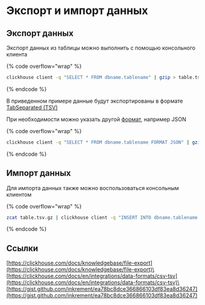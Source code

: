 # Экспорт и импорт данных

## Экспорт данных

Экспорт данных из таблицы можно выполнить с помощью консольного клиента

{% code overflow="wrap" %}
```sh
clickhouse client -q "SELECT * FROM dbname.tablename" | gzip > table.tsv.gz
```
{% endcode %}

В приведенном примере данные будут экспортированы в формате [TabSeparated (TSV)](https://clickhouse.com/docs/en/interfaces/formats#tabseparated)

При необходимости можно указать другой [формат](https://clickhouse.com/docs/en/interfaces/formats), например JSON

{% code overflow="wrap" %}
```sh
clickhouse client -q "SELECT * FROM dbname.tablename FORMAT JSON" | gzip > table.json.gz
```
{% endcode %}

## Импорт данных

Для импорта данных также можно воспользоваться консольным клиентом

{% code overflow="wrap" %}
```sh
zcat table.tsv.gz | clickhouse client -q "INSERT INTO dbname.tablename FORMAT TabSeparated"
```
{% endcode %}

## Ссылки

[https://clickhouse.com/docs/knowledgebase/file-export](https://clickhouse.com/docs/knowledgebase/file-export)\
[https://clickhouse.com/docs/en/integrations/data-formats/csv-tsv](https://clickhouse.com/docs/en/integrations/data-formats/csv-tsv)\
[https://gist.github.com/inkrement/ea78bc8dce366866103df83ea8d36247](https://gist.github.com/inkrement/ea78bc8dce366866103df83ea8d36247)
